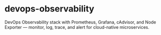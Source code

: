 # devops-observability
DevOps Observability stack with Prometheus, Grafana, cAdvisor, and Node Exporter — monitor, log, trace, and alert for cloud-native microservices.

